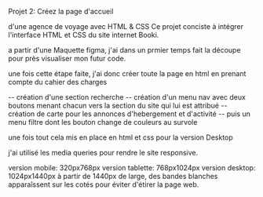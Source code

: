 Projet 2: Créez la page d'accueil 

d'une agence de voyage avec HTML & CSS
Ce projet conciste à intégrer l'interface HTML et CSS du site internet Booki.

a partir d'une Maquette figma, j'ai dans un prmier temps fait la découpe pour près visualiser mon futur code.

une fois cette étape faite, j'ai donc créer toute la page en html en prenant compte du cahier des charges

-- création d'une section recherche
-- création d'un menu nav avec deux boutons menant chacun vers la section du site qui lui est attribué
-- création de carte pour les annonces d'hebergement et d'activité
-- puis un menu filtre dont les bouton change de couleurs au survole

une fois tout cela mis en place en html et css pour la version Desktop

j'ai utilisé les media queries pour rendre le site responsive.

version mobile: 320px<mobile>768px
version tablette: 768px<tablet>1024px
version desktop: 1024px<desktop>1440px
à partir de 1440px de large, des bandes blanches apparaîssent sur les cotés pour éviter d'étirer la page web. 